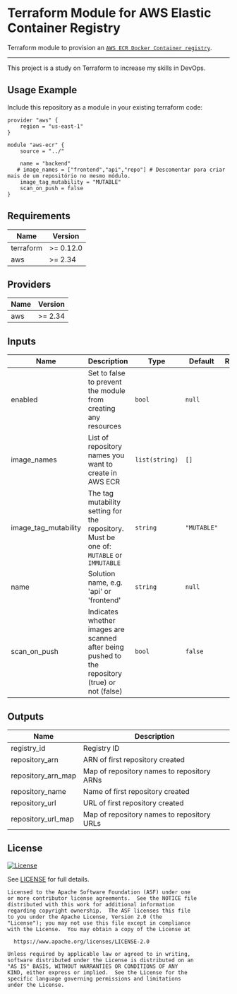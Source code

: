# Terraform Module for AWS Elastic Container Registry


Terraform module to provision an [`AWS ECR Docker Container registry`](https://aws.amazon.com/ecr/).

---

This project is a study on Terraform to increase my skills in DevOps. 

## Usage Example

Include this repository as a module in your existing terraform code:

```hcl
provider "aws" {
    region = "us-east-1"
}

module "aws-ecr" {
    source = "../"

    name = "backend" 
   # image_names = ["frontend","api","repo"] # Descomentar para criar mais de um repositório no mesmo módulo.
    image_tag_mutability = "MUTABLE"
    scan_on_push = false   
}

```

## Requirements

| Name | Version |
|------|---------|
| terraform | >= 0.12.0 |
| aws | >= 2.34 |


## Providers

| Name | Version |
|------|---------|
| aws | >= 2.34 |

## Inputs

| Name | Description | Type | Default | Required |
|------|-------------|------|---------|:--------:|
| enabled | Set to false to prevent the module from creating any resources | `bool` | `null` | no ||
| image\_names | List of repository names you want to create in AWS ECR | `list(string)` | `[]` | no |
| image\_tag\_mutability | The tag mutability setting for the repository. Must be one of: `MUTABLE` or `IMMUTABLE` | `string` | `"MUTABLE"` | no |
| name | Solution name, e.g. 'api' or 'frontend' | `string` | `null` | no |
| scan\_on\_push | Indicates whether images are scanned after being pushed to the repository (true) or not (false) | `bool` | `false` | no |


## Outputs

| Name | Description |
|------|-------------|
| registry\_id | Registry ID |
| repository\_arn | ARN of first repository created |
| repository\_arn\_map | Map of repository names to repository ARNs |
| repository\_name | Name of first repository created |
| repository\_url | URL of first repository created |
| repository\_url\_map | Map of repository names to repository URLs |


## License

[![License](https://img.shields.io/badge/License-Apache%202.0-blue.svg)](https://opensource.org/licenses/Apache-2.0)

See [LICENSE](LICENSE) for full details.

```text
Licensed to the Apache Software Foundation (ASF) under one
or more contributor license agreements.  See the NOTICE file
distributed with this work for additional information
regarding copyright ownership.  The ASF licenses this file
to you under the Apache License, Version 2.0 (the
"License"); you may not use this file except in compliance
with the License.  You may obtain a copy of the License at

  https://www.apache.org/licenses/LICENSE-2.0

Unless required by applicable law or agreed to in writing,
software distributed under the License is distributed on an
"AS IS" BASIS, WITHOUT WARRANTIES OR CONDITIONS OF ANY
KIND, either express or implied.  See the License for the
specific language governing permissions and limitations
under the License.
```